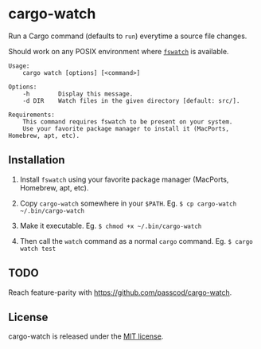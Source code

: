 
# cargo-watch

Run a Cargo command (defaults to `run`) everytime a source file changes.

Should work on any POSIX environment where [`fswatch`](https://github.com/emcrisostomo/fswatch) is available.

```
Usage:
    cargo watch [options] [<command>]

Options:
    -h        Display this message.
    -d DIR    Watch files in the given directory [default: src/].

Requirements:
    This command requires fswatch to be present on your system.
    Use your favorite package manager to install it (MacPorts, Homebrew, apt, etc).
```

## Installation

1. Install `fswatch` using your favorite package manager (MacPorts, Homebrew, apt, etc).

2. Copy `cargo-watch` somewhere in your `$PATH`. Eg. `$ cp cargo-watch ~/.bin/cargo-watch`

3. Make it executable. Eg. `$ chmod +x ~/.bin/cargo-watch`

4. Then call the `watch` command as a normal `cargo` command. Eg. `$ cargo watch test`

## TODO

Reach feature-parity with https://github.com/passcod/cargo-watch.

## License

cargo-watch is released under the [MIT license](http://romac.mit-license.org).

